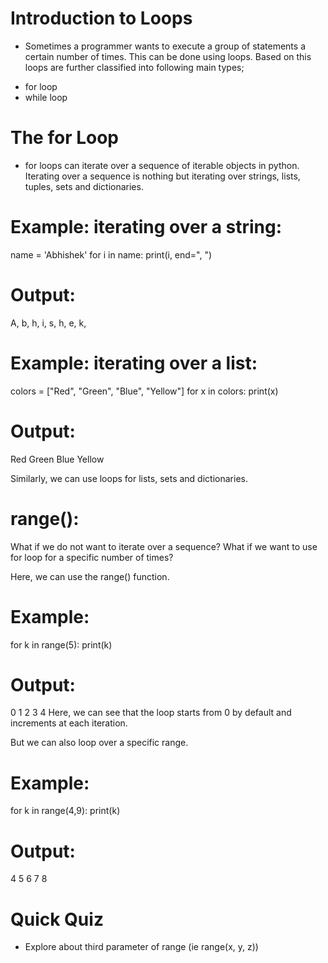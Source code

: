 # Introduction to Loops

- Sometimes a programmer wants to execute a group of statements a certain number of times. This can be done using loops. Based on this loops are further classified into following main types;

* for loop
* while loop

# The for Loop

- for loops can iterate over a sequence of iterable objects in python. Iterating over a sequence is nothing but iterating over strings, lists, tuples, sets and dictionaries.

# Example: iterating over a string:

name = 'Abhishek'
for i in name:
print(i, end=", ")

# Output:

A, b, h, i, s, h, e, k,

# Example: iterating over a list:

colors = ["Red", "Green", "Blue", "Yellow"]
for x in colors:
print(x)

# Output:

Red
Green
Blue
Yellow

Similarly, we can use loops for lists, sets and dictionaries.

# range():

What if we do not want to iterate over a sequence? What if we want to use for loop for a specific number of times?

Here, we can use the range() function.

# Example:

for k in range(5):
print(k)

# Output:

0
1
2
3
4
Here, we can see that the loop starts from 0 by default and increments at each iteration.

But we can also loop over a specific range.

# Example:

for k in range(4,9):
print(k)

# Output:

4
5
6
7
8

# Quick Quiz

- Explore about third parameter of range (ie range(x, y, z))
